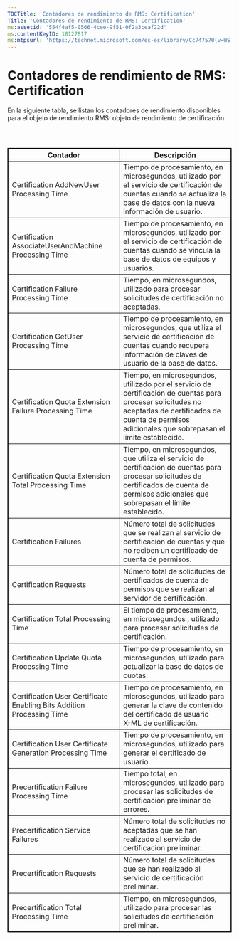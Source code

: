 ```yaml
---
TOCTitle: 'Contadores de rendimiento de RMS: Certification'
Title: 'Contadores de rendimiento de RMS: Certification'
ms:assetid: '554f4af5-0566-4cee-9f51-0f2a3ceaf22d'
ms:contentKeyID: 18127817
ms:mtpsurl: 'https://technet.microsoft.com/es-es/library/Cc747570(v=WS.10)'
---
```


Contadores de rendimiento de RMS: Certification
===============================================

En la siguiente tabla, se listan los contadores de rendimiento disponibles para el objeto de rendimiento RMS: objeto de rendimiento de certificación.

###  

 
<p> </p>
<table style="border:1px solid black;">
<colgroup>
<col width="50%" />
<col width="50%" />
</colgroup>
<thead>
<tr class="header">
<th style="border:1px solid black;" >Contador</th>
<th style="border:1px solid black;" >Descripción</th>
</tr>
</thead>
<tbody>
<tr class="odd">
<td style="border:1px solid black;">Certification AddNewUser Processing Time</td>
<td style="border:1px solid black;">Tiempo de procesamiento, en microsegundos, utilizado por el servicio de certificación de cuentas cuando se actualiza la base de datos con la nueva información de usuario.</td>
</tr>
<tr class="even">
<td style="border:1px solid black;">Certification AssociateUserAndMachine Processing Time</td>
<td style="border:1px solid black;">Tiempo de procesamiento, en microsegundos, utilizado por el servicio de certificación de cuentas cuando se vincula la base de datos de equipos y usuarios.</td>
</tr>
<tr class="odd">
<td style="border:1px solid black;">Certification Failure Processing Time</td>
<td style="border:1px solid black;">Tiempo, en microsegundos, utilizado para procesar solicitudes de certificación no aceptadas.</td>
</tr>
<tr class="even">
<td style="border:1px solid black;">Certification GetUser Processing Time</td>
<td style="border:1px solid black;">Tiempo de procesamiento, en microsegundos, que utiliza el servicio de certificación de cuentas cuando recupera información de claves de usuario de la base de datos.</td>
</tr>
<tr class="odd">
<td style="border:1px solid black;">Certification Quota Extension Failure Processing Time</td>
<td style="border:1px solid black;">Tiempo, en microsegundos, utilizado por el servicio de certificación de cuentas para procesar solicitudes no aceptadas de certificados de cuenta de permisos adicionales que sobrepasan el límite establecido.</td>
</tr>
<tr class="even">
<td style="border:1px solid black;">Certification Quota Extension Total Processing Time</td>
<td style="border:1px solid black;">Tiempo, en microsegundos, que utiliza el servicio de certificación de cuentas para procesar solicitudes de certificados de cuenta de permisos adicionales que sobrepasan el límite establecido.</td>
</tr>
<tr class="odd">
<td style="border:1px solid black;">Certification Failures</td>
<td style="border:1px solid black;">Número total de solicitudes que se realizan al servicio de certificación de cuentas y que no reciben un certificado de cuenta de permisos.</td>
</tr>
<tr class="even">
<td style="border:1px solid black;">Certification Requests</td>
<td style="border:1px solid black;">Número total de solicitudes de certificados de cuenta de permisos que se realizan al servidor de certificación.</td>
</tr>
<tr class="odd">
<td style="border:1px solid black;">Certification Total Processing Time</td>
<td style="border:1px solid black;">El tiempo de procesamiento, en microsegundos , utilizado para procesar solicitudes de certificación.</td>
</tr>
<tr class="even">
<td style="border:1px solid black;">Certification Update Quota Processing Time</td>
<td style="border:1px solid black;">Tiempo de procesamiento, en microsegundos, utilizado para actualizar la base de datos de cuotas.</td>
</tr>
<tr class="odd">
<td style="border:1px solid black;">Certification User Certificate Enabling Bits Addition Processing Time</td>
<td style="border:1px solid black;">Tiempo de procesamiento, en microsegundos, utilizado para generar la clave de contenido del certificado de usuario XrML de certificación.</td>
</tr>
<tr class="even">
<td style="border:1px solid black;">Certification User Certificate Generation Processing Time</td>
<td style="border:1px solid black;">Tiempo de procesamiento, en microsegundos, utilizado para generar el certificado de usuario.</td>
</tr>
<tr class="odd">
<td style="border:1px solid black;">Precertification Failure Processing Time</td>
<td style="border:1px solid black;">Tiempo total, en microsegundos, utilizado para procesar las solicitudes de certificación preliminar de errores.</td>
</tr>
<tr class="even">
<td style="border:1px solid black;">Precertification Service Failures</td>
<td style="border:1px solid black;">Número total de solicitudes no aceptadas que se han realizado al servicio de certificación preliminar.</td>
</tr>
<tr class="odd">
<td style="border:1px solid black;">Precertification Requests</td>
<td style="border:1px solid black;">Número total de solicitudes que se han realizado al servicio de certificación preliminar.</td>
</tr>
<tr class="even">
<td style="border:1px solid black;">Precertification Total Processing Time</td>
<td style="border:1px solid black;">Tiempo, en microsegundos, utilizado para procesar las solicitudes de certificación preliminar.</td>
</tr>
</tbody>
</table>
